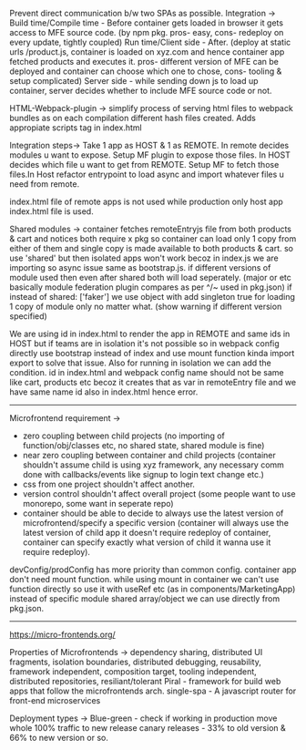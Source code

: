 Prevent direct communication b/w two SPAs as possible.
Integration ->
Build time/Compile time - Before container gets loaded in browser it gets access to MFE source code. (by npm pkg. pros- easy, cons- redeploy on every update, tightly coupled)
Run time/Client side - After. (deploy at static urls /product.js, container is loaded on xyz.com and hence container app fetched products and executes it. pros- different version of MFE can be deployed and container can choose which one to chose, cons- tooling & setup complicated)
Server side - while sending down js to load up container, server decides whether to include MFE source code or not.

HTML-Webpack-plugin -> simplify process of serving html files to webpack bundles as on each compilation different hash files created. Adds appropiate scripts tag in index.html 

Integration steps->
Take 1 app as HOST & 1 as REMOTE. In remote decides modules u want to expose. Setup MF plugin to expose those files. In HOST decides which file u want to get from REMOTE. Setup MF to fetch those files.In Host refactor entrypoint to load async and import whatever files u need from remote. 

index.html file of remote apps is not used while production only host app index.html file is used.

Shared modules ->
container fetches remoteEntryjs file from both products & cart and notices both require x pkg so container can load only 1 copy from either of them and single copy is made available to both products & cart. so use 'shared' but then isolated apps won't work becoz in index.js we are importing so async issue same as bootstrap.js.
if different versions of module used then even after shared both will load seperately. (major or etc basically module federation plugin compares as per ^/~ used in pkg.json)
if instead of shared: ['faker'] we use object with add singleton true for loading 1 copy of module only no matter what. (show warning if different version specified)

We are using id in index.html to render the app in REMOTE and same ids in HOST but if teams are in isolation it's not possible so in webpack config directly use bootstrap instead of index and use mount function kinda import export to solve that issue. Also for running in isolation we can add the condition.
id in index.html and webpack config name should not be same like cart, products etc becoz it creates that as var in remoteEntry file and we have same name id also in index.html hence error.

---
Microfrontend requirement ->
- zero coupling between child projects (no importing of function/obj/classes etc, no shared state, shared module is fine)
- near zero coupling between container and child projects (container shouldn't assume child is using xyz framework, any necessary comm done with callbacks/events like signup to login text change etc.)
- css from one project shouldn't affect another.
- version control shouldn't affect overall project (some people want to use monorepo, some want in seperate repo)
- container should be able to decide to always use the latest version of microfrontend/specify a specific version (container will always use the latest version of child app it doesn't require redeploy of container, container can specify exactly what version of child it wanna use it require redeploy).

devConfig/prodConfig has more priority than common config.
container app don't need mount function.
while using mount in container we can't use function directly so use it with useRef etc (as in components/MarketingApp)
instead of specific module shared array/object we can use directly from pkg.json.

___________

https://micro-frontends.org/

Properties of Microfrontends ->
dependency sharing, distributed UI fragments, isolation boundaries, distributed debugging, reusability, framework independent, composition target, tooling independent, distributed repositories, resiliant/tolerant
Piral - framework for build web apps that follow the microfrontends arch.
single-spa - A javascript router for front-end microservices

Deployment types ->
Blue-green - check if working in production move whole 100% traffic to new release
canary releases - 33% to old version & 66% to new version or so.
